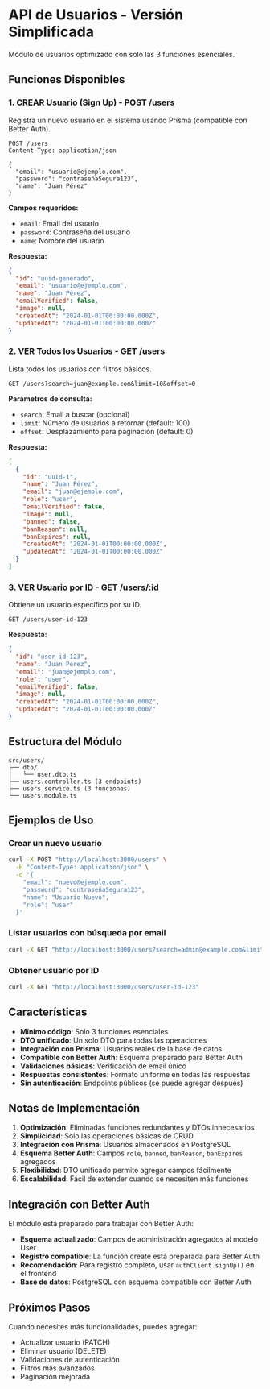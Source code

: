 # API de Usuarios - Versión Simplificada

Módulo de usuarios optimizado con solo las 3 funciones esenciales.

## Funciones Disponibles

### 1. CREAR Usuario (Sign Up) - POST /users

Registra un nuevo usuario en el sistema usando Prisma (compatible con Better Auth).

```http
POST /users
Content-Type: application/json

{
  "email": "usuario@ejemplo.com",
  "password": "contraseñaSegura123",
  "name": "Juan Pérez"
}
```

**Campos requeridos:**
- `email`: Email del usuario
- `password`: Contraseña del usuario
- `name`: Nombre del usuario

**Respuesta:**
```json
{
  "id": "uuid-generado",
  "email": "usuario@ejemplo.com",
  "name": "Juan Pérez",
  "emailVerified": false,
  "image": null,
  "createdAt": "2024-01-01T00:00:00.000Z",
  "updatedAt": "2024-01-01T00:00:00.000Z"
}
```

### 2. VER Todos los Usuarios - GET /users

Lista todos los usuarios con filtros básicos.

```http
GET /users?search=juan@example.com&limit=10&offset=0
```

**Parámetros de consulta:**
- `search`: Email a buscar (opcional)
- `limit`: Número de usuarios a retornar (default: 100)
- `offset`: Desplazamiento para paginación (default: 0)

**Respuesta:**
```json
[
  {
    "id": "uuid-1",
    "name": "Juan Pérez",
    "email": "juan@ejemplo.com",
    "role": "user",
    "emailVerified": false,
    "image": null,
    "banned": false,
    "banReason": null,
    "banExpires": null,
    "createdAt": "2024-01-01T00:00:00.000Z",
    "updatedAt": "2024-01-01T00:00:00.000Z"
  }
]
```

### 3. VER Usuario por ID - GET /users/:id

Obtiene un usuario específico por su ID.

```http
GET /users/user-id-123
```

**Respuesta:**
```json
{
  "id": "user-id-123",
  "name": "Juan Pérez",
  "email": "juan@ejemplo.com",
  "role": "user",
  "emailVerified": false,
  "image": null,
  "createdAt": "2024-01-01T00:00:00.000Z",
  "updatedAt": "2024-01-01T00:00:00.000Z"
}
```

## Estructura del Módulo

```
src/users/
├── dto/
│   └── user.dto.ts
├── users.controller.ts (3 endpoints)
├── users.service.ts (3 funciones)
└── users.module.ts
```

## Ejemplos de Uso

### Crear un nuevo usuario
```bash
curl -X POST "http://localhost:3000/users" \
  -H "Content-Type: application/json" \
  -d '{
    "email": "nuevo@ejemplo.com",
    "password": "contraseñaSegura123",
    "name": "Usuario Nuevo",
    "role": "user"
  }'
```

### Listar usuarios con búsqueda por email
```bash
curl -X GET "http://localhost:3000/users?search=admin@example.com&limit=5"
```

### Obtener usuario por ID
```bash
curl -X GET "http://localhost:3000/users/user-id-123"
```

## Características

- **Mínimo código**: Solo 3 funciones esenciales
- **DTO unificado**: Un solo DTO para todas las operaciones
- **Integración con Prisma**: Usuarios reales de la base de datos
- **Compatible con Better Auth**: Esquema preparado para Better Auth
- **Validaciones básicas**: Verificación de email único
- **Respuestas consistentes**: Formato uniforme en todas las respuestas
- **Sin autenticación**: Endpoints públicos (se puede agregar después)

## Notas de Implementación

1. **Optimización**: Eliminadas funciones redundantes y DTOs innecesarios
2. **Simplicidad**: Solo las operaciones básicas de CRUD
3. **Integración con Prisma**: Usuarios almacenados en PostgreSQL
4. **Esquema Better Auth**: Campos `role`, `banned`, `banReason`, `banExpires` agregados
5. **Flexibilidad**: DTO unificado permite agregar campos fácilmente
6. **Escalabilidad**: Fácil de extender cuando se necesiten más funciones

## Integración con Better Auth

El módulo está preparado para trabajar con Better Auth:

- **Esquema actualizado**: Campos de administración agregados al modelo User
- **Registro compatible**: La función create está preparada para Better Auth
- **Recomendación**: Para registro completo, usar `authClient.signUp()` en el frontend
- **Base de datos**: PostgreSQL con esquema compatible con Better Auth

## Próximos Pasos

Cuando necesites más funcionalidades, puedes agregar:
- Actualizar usuario (PATCH)
- Eliminar usuario (DELETE)
- Validaciones de autenticación
- Filtros más avanzados
- Paginación mejorada
